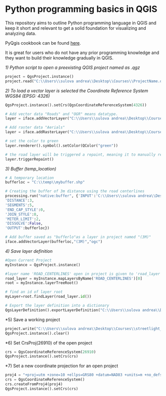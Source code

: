 # Python programming basics in QGIS

This repository aims to outline Python programming language in QGIS and keep it short and relevant to get a solid foundation for visualizing and analyzing data.

PyQgis cookbook can be found [here](https://docs.qgis.org/testing/en/docs/pyqgis_developer_cookbook/).

It is great for users who do not have any prior programming knowledge and they want to build their knowledge gradually in QGIS. 

*1) Python script to open a preexisting QGIS project named as .qgz*
```python
project = QgsProject.instance()
project.read("C:\\Users\\sulova andrea\\Desktop\\Courses\\ProjectName.qgz")
```

*2) To load a vector layer is selected the Coordinate Reference System WGS84 (EPSG: 4326)*
```python
QgsProject.instance().setCrs(QgsCoordinateReferenceSystem(4326))

# Add vector data "Roads" and "OGR" means datatype. 
layer = iface.addVectorLayer("C:\\Users\\sulova andrea\\Desktop\\Courses\\ROAD.shp","Roads","ogr")

# Add raster data "Aerials" 
layer = iface.addRasterLayer("C:\\Users\\sulova andrea\\Desktop\\Courses\\IMO.ecw","Aerials")

# set the color to green
layer.renderer().symbol().setColor(QColor("green"))

# the road layer will be triggered a repaint, meaning it to manually refresh the screen so you can see that the color
layer.triggerRepaint()
```

*3) Buffer (temp_location)*
```python
# A temporary location
bufferloc = "C:\\temp\\mybuffer.shp"

# Creating the buffer of 3m distance using the road centerlines
processing.run("native:buffer", {'INPUT':'C:\\Users\\sulova andrea\\Desktop\\Courses\\ROAD_CENTERLINES.shp',
'DISTANCE':3,
'SEGMENTS':5,
'END_CAP_STYLE':0,
'JOIN_STYLE':0,
'MITER_LIMIT':2,
'DISSOLVE':False,
'OUTPUT':bufferloc})

# Add buffer saved as "bufferlo"as a layer in project named "(3M)"
iface.addVectorLayer(bufferloc,"(3M)","ogc")
```

*4) Save layer definition*
```python
#Open Current Project
myInstance = QgsProject.instance()

#layer name 'ROAD_CENTERLINES' open in project is given to 'road_layer'
road_layer = myInstance.mapLayersByName('ROAD_CENTERLINES')[0]
root = myInstance.layerTreeRoot()

# find an id of layer root 
myLayer=root.findLayer(road_layer.id())

# Export the layer definition into a dictionary
QgsLayerDefinition().exportLayerDefinition("C:\\Users\\sulova andrea\\Desktop\\Courses\\test.qlr",[myLayer])
```

*5) Save a working project 
```python
project.write("C:\\Users\\sulova andrea\\Desktop\\Courses\\streetlight_map_new.qgz")
QgsProject.instance().clear()
```

*6) Set CrsProj(26910) of the open project
```python
crs = QgsCoordinateReferenceSystem(26910)
QgsProject.instance().setCrs(crs)
```

*7) Set a new coordinate projection for an open project
```python
proj4 = "+proj=utm +zone=10 +ellps=GRS80 +datum=NAD83 +units=m +no_defs"
crs = QgsCoordinateReferenceSystem()
crs.createFromProj4(proj4)
QgsProject.instance().setCrs(crs)
```
